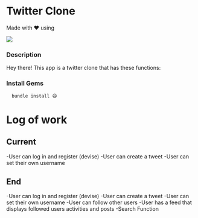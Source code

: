 # Twitter Clone
Made with ❤️ using 

  <a href="https://skillicons.dev">
    <img src="https://skillicons.dev/icons?i=html,css,ruby,rails" />
  </a>

### Description
Hey there! This app is a twitter clone that has these functions:

### Install Gems

```
  bundle install 😄
```

# Log of work

## Current
-User can log in and register (devise)
-User can create a tweet
-User can set their own username


## End 
-User can log in and register (devise)
-User can create a tweet
-User can set their own username
-User can follow other users
-User has a feed that displays followed users activities and posts
-Search Function
